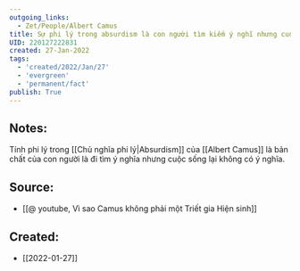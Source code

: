 ```yaml
---
outgoing_links:
  - Zet/People/Albert Camus
title: Sự phi lý trong absurdism là con người tìm kiếm ý nghĩ nhưng cuộc đời ko có ý nghĩa
UID: 220127222831
created: 27-Jan-2022
tags:
  - 'created/2022/Jan/27'
  - 'evergreen'
  - 'permanent/fact'
publish: True
---
```

## Notes:
Tính phi lý trong [[Chủ nghĩa phi lý|Absurdism]] của [[Albert Camus]] là bản chất của con người là đi tìm ý nghĩa nhưng cuộc sống lại không có ý nghĩa.

## Source:
- [[@ youtube, Vì sao Camus không phải một Triết gia Hiện sinh]]



## Created:
- [[2022-01-27]]

